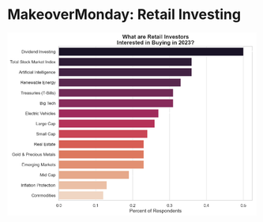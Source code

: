 # MakeoverMonday: Retail Investing

![](https://github.com/monacosc1/makeover-monday/blob/master/2023/W41/output/percent_retail_buying.png)

